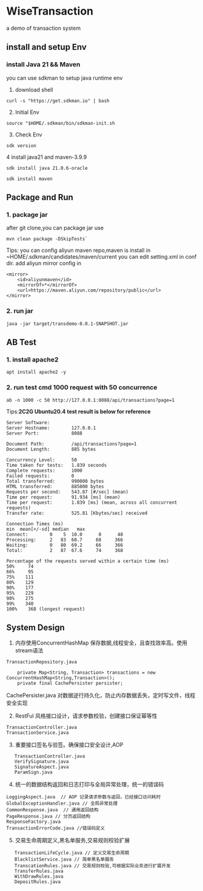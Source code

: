 # WiseTransaction
a demo of transaction system

## install and setup Env
### install Java 21 && Maven
you can use sdkman to setup java runtime env 
1. download shell 

```
curl -s "https://get.sdkman.io" | bash
```
2. Initial Env

```
source "$HOME/.sdkman/bin/sdkman-init.sh
```

3. Check Env

```
sdk version
```

4  install java21 and maven-3.9.9

```
sdk install java 21.0.6-oracle

sdk install maven
```
## Package and Run
### 1. package jar
after git clone,you can package jar use 

```
mvn clean package -DSkipTests`
```
Tips: you can config aliyun maven repo,maven is install in ~HOME/.sdkman/candidates/maven/current
you can edit setting.xml in conf dir. add aliyun mirror config in <mirrors>
``` 
<mirror>
    <id>aliyunmaven</id>
    <mirrorOf>*</mirrorOf>
    <url>https://maven.aliyun.com/repository/public</url>
</mirror>
```
### 2. run jar
```
java -jar target/transdemo-0.0.1-SNAPSHOT.jar
```

## AB Test
### 1. install apache2 
```
apt install apache2 -y
```
### 2. run test cmd  1000 request with 50 concurrence
```
ab -n 1000 -c 50 http://127.0.0.1:8088/api/transactions?page=1
```
Tips:**2C2G Ubuntu20.4 test result is below for reference**

```
Server Software:        
Server Hostname:        127.0.0.1
Server Port:            8088

Document Path:          /api/transactions?page=1
Document Length:        885 bytes

Concurrency Level:      50
Time taken for tests:   1.839 seconds
Complete requests:      1000
Failed requests:        0
Total transferred:      990000 bytes
HTML transferred:       885000 bytes
Requests per second:    543.87 [#/sec] (mean)
Time per request:       91.934 [ms] (mean)
Time per request:       1.839 [ms] (mean, across all concurrent requests)
Transfer rate:          525.81 [Kbytes/sec] received

Connection Times (ms)
min  mean[+/-sd] median   max
Connect:        0    5  10.0      0      48
Processing:     2   83  68.7     68     366
Waiting:        0   80  69.2     66     366
Total:          2   87  67.6     74     368

Percentage of the requests served within a certain time (ms)
50%     74
66%     95
75%    111
80%    129
90%    177
95%    229
98%    275
99%    340
100%    368 (longest request)
```

## System Design
1.  内存使用ConcurrentHashMap 保存数据,线程安全，且查找效率高。使用stream语法
```
TransactionRepository.java

    private Map<String, Transaction> transactions = new ConcurrentHashMap<String,Transaction>();
    private final CachePersister persister;
```
CachePersister.java 对数据逆行持久化，防止内存数据丢失，定时写文件，线程安全实现

2.  RestFul 风格接口设计，请求参数校验，创建接口保证幂等性
```
TransactionController.java
TransactionService.java
```
3. 重要接口签名与验签。确保接口安全设计,AOP
```
   TransactionController.java
   VerifySignature.java
   SignatureAspect.java
   ParamSign.java
```
4.  统一的数据结构返回和日志打印与全局异常处理，统一的错误码
```
LoggingAspect.java  // AOP 记录请求参数与返回，已经接口访问耗时
GlobalExceptionHandler.java // 全局异常处理
CommonResponse.java  // 通用返回结构
PageResponse.java // 分页返回结构
ResponseFactory.java 
TransactionErrorCode.java //错误码定义
```

5. 交易生命周期定义,黑名单服务,交易规则校验扩展
```
   TransactionLifeCycle.java // 定义交易生命周期
   BlacklistService.java // 简单黑名单服务
   TranscationRules.java // 交易规则校验,可根据实际业务进行扩展开发
   TransferRules.java
   WithDrawRules.java
   DepositRules.java
```